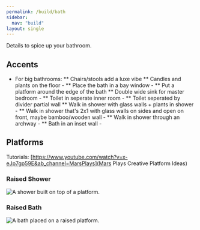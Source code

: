 ```yaml
---
permalink: /build/bath
sidebar:
  nav: "build"
layout: single
---
```



Details to spice up your bathroom.  


## Accents
* For big bathrooms:
** Chairs/stools add a luxe vibe
** Candles and plants on the floor - 
** Place the bath in a bay window -
** Put a platform around the edge of the bath 
** Double wide sink for master bedroom - 
** Toilet in seperate inner room - 
** Toilet seperated by divider partial wall
** Walk in shower with glass walls + plants in shower -
** Walk in shower that's 2x1 with glass walls on sides and open on front, maybe bamboo/wooden wall -
** Walk in shower through an archway -
** Bath in an inset wall - 


## Platforms
<span class="small">Tutorials: [https://www.youtube.com/watch?v=x-eJp7gp59E&ab_channel=MarsPlays](Mars Plays Creative Platform Ideas)</span>

### Raised Shower
<img src="/assets/img/bath_plat_show.png" class="zoom" alt="A shower built on top of a platform.">

### Raised Bath
<img src="/assets/img/bath_plat_bath.png" class="zoom" alt="A bath placed on a raised platform.">
